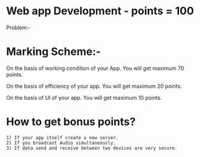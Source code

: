 # Web app Development - points = 100

Problem:- 

# Marking Scheme:-

On the basis of working condition of your App. You will get maximum 70 points.

On the basis of efficiency of your app. You will get maximum 20 points.

On the basis of UI of your app. You will get maximum 10 points.

# How to get bonus points?

	1) If your app itself create a new server.
	2) If you broadcast Audio simultaneously.
	3) If data send and receive between two devices are very secure.
